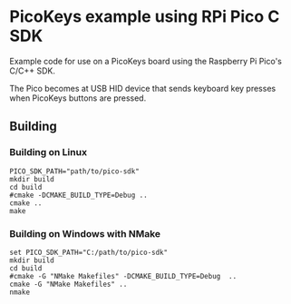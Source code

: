 # PicoKeys example using RPi Pico C SDK

Example code for use on a PicoKeys board using the Raspberry Pi Pico's C/C++ SDK.

The Pico becomes at USB HID device that sends keyboard key presses when PicoKeys buttons are pressed.

## Building

### Building on Linux

    PICO_SDK_PATH="path/to/pico-sdk"
    mkdir build
    cd build
    #cmake -DCMAKE_BUILD_TYPE=Debug ..
    cmake ..
    make

### Building on Windows with NMake

    set PICO_SDK_PATH="C:/path/to/pico-sdk"
    mkdir build
    cd build
    #cmake -G "NMake Makefiles" -DCMAKE_BUILD_TYPE=Debug  ..
    cmake -G "NMake Makefiles" ..
    nmake
